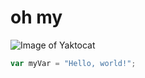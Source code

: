 # oh my

![Image of Yaktocat](https://octodex.github.com/images/yaktocat.png)

``` javascript
var myVar = "Hello, world!";
```
